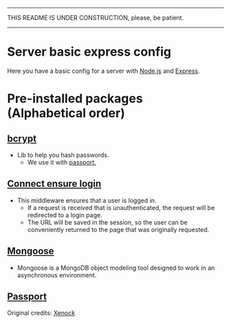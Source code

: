 ----
THIS README IS UNDER CONSTRUCTION, please, be patient.

------
# Server basic express config


Here you have a basic config for a server with [Node.js](https://nodejs.org/es/) and [Express](https://www.npmjs.com/package/express).

# Pre-installed packages (Alphabetical order)
## [bcrypt](https://www.npmjs.com/package/bcrypt)
- Lib to help you hash passwords.
  -  We use it with [passport.](#passport)

## [Connect ensure login](https://www.npmjs.com/package/connect-ensure-login)
- This middleware ensures that a user is logged in.
  - If a request is received that is unauthenticated, the request will be redirected to a login page.
  - The URL will be saved in the session, so the user can be conveniently returned to the page that was originally requested.

## [Mongoose](https://www.npmjs.com/package/mongoose)
- Mongoose is a MongoDB object modeling tool designed to work in an asynchronous environment.

## [Passport](https://www.npmjs.com/package/passport)





Original credits: [Xenock](https://github.com/xenock)
